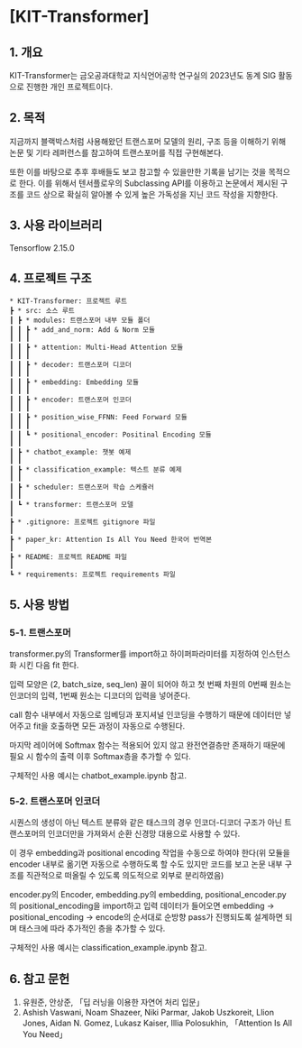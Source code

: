 # [KIT-Transformer]
## 1. 개요
KIT-Transformer는 금오공과대학교 지식언어공학 연구실의 2023년도 동계 SIG 활동으로 진행한 개인 프로젝트이다.

## 2. 목적
지금까지 블랙박스처럼 사용해왔던 트랜스포머 모델의 원리, 구조 등을 이해하기 위해 논문 및 기타 레퍼런스를 참고하여 트랜스포머를 직접 구현해본다.

또한 이를 바탕으로 추후 후배들도 보고 참고할 수 있을만한 기록을 남기는 것을 목적으로 한다. 이를 위해서 텐서플로우의 Subclassing API를 이용하고 논문에서 제시된 구조를 코드 상으로 확실히 알아볼 수 있게 높은 가독성을 지닌 코드 작성을 지향한다.

## 3. 사용 라이브러리
Tensorflow 2.15.0

## 4. 프로젝트 구조
```
* KIT-Transformer: 프로젝트 루트
┣ * src: 소스 루트
┃ ┣ * modules: 트랜스포머 내부 모듈 폴더
┃ ┃ ┣ * add_and_norm: Add & Norm 모듈
┃ ┃ ┃  
┃ ┃ ┣ * attention: Multi-Head Attention 모듈
┃ ┃ ┃  
┃ ┃ ┣ * decoder: 트랜스포머 디코더
┃ ┃ ┃  
┃ ┃ ┣ * embedding: Embedding 모듈
┃ ┃ ┃  
┃ ┃ ┣ * encoder: 트랜스포머 인코더
┃ ┃ ┃  
┃ ┃ ┣ * position_wise_FFNN: Feed Forward 모듈
┃ ┃ ┃  
┃ ┃ ┗ * positional_encoder: Positinal Encoding 모듈
┃ ┃
┃ ┣ * chatbot_example: 챗봇 예제
┃ ┃
┃ ┣ * classification_example: 텍스트 분류 예제
┃ ┃
┃ ┣ * scheduler: 트랜스포머 학습 스케쥴러
┃ ┃
┃ ┗ * transformer: 트랜스포머 모델
┃
┣ * .gitignore: 프로젝트 gitignore 파일
┃ 
┣ * paper_kr: Attention Is All You Need 한국어 번역본
┃ 
┣ * README: 프로젝트 README 파일
┃ 
┗ * requirements: 프로젝트 requirements 파일
```

## 5. 사용 방법
### 5-1. 트랜스포머
transformer.py의 Transformer를 import하고 하이퍼파라미터를 지정하여 인스턴스화 시킨 다음 fit 한다.

입력 모양은 (2, batch_size, seq_len) 꼴이 되어야 하고 첫 번째 차원의 0번째 원소는 인코더의 입력, 1번째 원소는 디코더의 입력을 넣어준다.

call 함수 내부에서 자동으로 임베딩과 포지셔널 인코딩을 수행하기 때문에 데이터만 넣어주고 fit을 호출하면 모든 과정이 자동으로 수행된다.

마지막 레이어에 Softmax 함수는 적용되어 있지 않고 완전연결층만 존재하기 때문에 필요 시 함수의 출력 이후 Softmax층을 추가할 수 있다. 

구체적인 사용 예시는 chatbot_example.ipynb 참고.

### 5-2. 트랜스포머 인코더
시퀀스의 생성이 아닌 텍스트 분류와 같은 태스크의 경우 인코더-디코더 구조가 아닌 트랜스포머의 인코더만을 가져와서 순환 신경망 대용으로 사용할 수 있다.

이 경우 embedding과 positional encoding 작업을 수동으로 하여야 한다(위 모듈을 encoder 내부로 옮기면 자동으로 수행하도록 할 수도 있지만 코드를 보고 논문 내부 구조를 직관적으로 떠올릴 수 있도록 의도적으로 외부로 분리하였음)

encoder.py의 Encoder, embedding.py의 embedding, positional_encoder.py의 positional_encoding을 import하고 입력 데이터가 들어오면 embedding -> positional_encoding -> encode의 순서대로 순방향 pass가 진행되도록 설계하면 되며 태스크에 따라 추가적인 층을 추가할 수 있다.

구체적인 사용 예시는 classification_example.ipynb 참고.

## 6. 참고 문헌
1. 유원준, 안상준, 「딥 러닝을 이용한 자연어 처리 입문」
2. Ashish Vaswani, Noam Shazeer, Niki Parmar, Jakob Uszkoreit, Llion Jones, Aidan N. Gomez, Lukasz Kaiser, Illia Polosukhin, 「Attention Is All You Need」